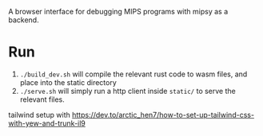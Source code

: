 A browser interface for debugging MIPS programs with mipsy as a backend. 

# Run
1) `./build_dev.sh` will compile the relevant rust code to wasm files, and place into the static directory
2) `./serve.sh` will simply run a http client inside `static/` to serve the relevant files. 



tailwind setup with https://dev.to/arctic_hen7/how-to-set-up-tailwind-css-with-yew-and-trunk-il9

